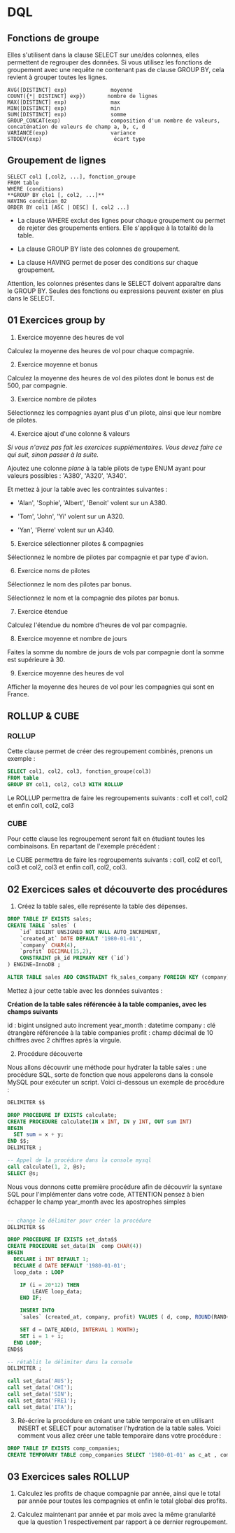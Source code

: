 # DQL

## Fonctions de groupe

Elles s'utilisent dans la clause SELECT sur une/des colonnes, elles permettent de regrouper des données. Si vous utilisez les fonctions de groupement avec une requête ne contenant pas de clause GROUP BY, cela revient à grouper toutes les lignes.

```text
AVG([DISTINCT] exp)              moyenne
COUNT({*| DISTINCT] exp})       nombre de lignes
MAX([DISTINCT] exp)              max
MIN([DISTINCT] exp)              min
SUM([DISTINCT] exp)              somme
GROUP_CONCAT(exp)                composition d'un nombre de valeurs, concaténation de valeurs de champ a, b, c, d
VARIANCE(exp)                    variance
STDDEV(exp)                       écart type
```
## Groupement de lignes

```text
SELECT col1 [,col2, ...], fonction_groupe
FROM table
WHERE (conditions)
**GROUP BY clo1 [, col2, ...]**
HAVING condition_02
ORDER BY col1 [ASC | DESC] [, col2 ...]
```

- La clause WHERE exclut des lignes pour chaque groupement ou permet de rejeter des groupements entiers. Elle s'applique à la totalité de la table.

- La clause GROUP BY liste des colonnes de groupement.

- La clause HAVING permet de poser des conditions sur chaque groupement.

Attention, les colonnes présentes dans le SELECT doivent apparaître dans le GROUP BY. Seules des fonctions ou expressions peuvent exister en plus dans le SELECT.

## 01 Exercices group by

01. Exercice moyenne des heures de vol

Calculez la moyenne des heures de vol pour chaque compagnie.

02. Exercice moyenne et bonus

Calculez la moyenne des heures de vol des pilotes dont le bonus est de 500, par compagnie.

03. Exercice nombre de pilotes

Sélectionnez les compagnies ayant plus d'un pilote, ainsi que leur nombre de pilotes.

04. Exercice ajout d'une colonne & valeurs

*Si vous n'avez pas fait les exercices supplémentaires. Vous devez faire ce qui suit, sinon passer à la suite.*

Ajoutez une colonne *plane* à la table pilots de type ENUM ayant pour valeurs possibles :
'A380', 'A320', 'A340'.

Et mettez à jour la table avec les contraintes suivantes :

- 'Alan', 'Sophie', 'Albert', 'Benoit' volent sur un A380.

- 'Tom', 'John', 'Yi' volent sur un A320.

- 'Yan', 'Pierre' volent sur un A340.

05. Exercice sélectionner pilotes & compagnies

Sélectionnez le nombre de pilotes par compagnie et par type d'avion.

06. Exercice noms de pilotes

Sélectionnez le nom des pilotes par bonus.

Sélectionnez le nom et la compagnie des pilotes par bonus.

07. Exercice étendue

Calculez l'étendue du nombre d'heures de vol par compagnie.

08. Exercice moyenne et nombre de jours

Faites la somme du nombre de jours de vols par compagnie dont la somme est supérieure à 30.

09. Exercice moyenne des heures de vol

Afficher la moyenne des heures de vol pour les compagnies qui sont en France.

## ROLLUP & CUBE

### ROLLUP

Cette clause permet de créer des regroupement combinés, prenons un exemple :

```sql
SELECT col1, col2, col3, fonction_groupe(col3)
FROM table
GROUP BY col1, col2, col3 WITH ROLLUP
```

Le ROLLUP permettra de faire les regroupements suivants : col1 et col1, col2 et enfin col1, col2, col3

### CUBE

Pour cette clause les regroupement seront fait en étudiant toutes les combinaisons. En repartant de l'exemple précédent :

Le CUBE permettra de faire les regroupements suivants : col1, col2 et col1, col3 et col2, col3 et enfin col1, col2, col3.

## 02 Exercices sales et découverte des procédures

1. Créez la table sales, elle représente la table des dépenses.

```sql
DROP TABLE IF EXISTS sales;
CREATE TABLE `sales` (
    `id` BIGINT UNSIGNED NOT NULL AUTO_INCREMENT,
    `created_at` DATE DEFAULT '1980-01-01',
    `company` CHAR(4),
    `profit` DECIMAL(15,2),
    CONSTRAINT pk_id PRIMARY KEY (`id`)
) ENGINE=InnoDB ;

ALTER TABLE sales ADD CONSTRAINT fk_sales_company FOREIGN KEY (company) REFERENCES companies(`comp`);

```

Mettez à jour cette table avec les données suivantes :

**Création de la table sales référencée à la table companies, avec les champs suivants**

id : bigint unsigned auto increment
year_month : datetime
company : clé étrangère référencée à la table companies
profit : champ décimal de 10 chiffres avec 2 chiffres après la virgule.

2. Procédure découverte 

Nous allons découvrir une méthode pour hydrater la table sales : une procédure SQL, sorte de fonction que nous appelerons dans la console MySQL pour exécuter un script. Voici ci-dessous un exemple de procédure :

```sql
DELIMITER $$

DROP PROCEDURE IF EXISTS calculate;
CREATE PROCEDURE calculate(IN x INT, IN y INT, OUT sum INT)
BEGIN
  SET sum = x + y;
END $$;
DELIMITER ;

-- Appel de la procédure dans la console mysql
call calculate(1, 2, @s);
SELECT @s;
```

Nous vous donnons cette première procédure afin de découvrir la syntaxe SQL pour l'implémenter dans votre code, ATTENTION pensez à bien échapper le champ year_month avec les apostrophes simples

```sql

-- change le délimiter pour créer la procédure
DELIMITER $$

DROP PROCEDURE IF EXISTS set_data$$
CREATE PROCEDURE set_data(IN  comp CHAR(4))
BEGIN
  DECLARE i INT DEFAULT 1;
  DECLARE d DATE DEFAULT '1980-01-01';
  loop_data : LOOP

    IF (i = 20*12) THEN
        LEAVE loop_data;
    END IF;

    INSERT INTO 
    `sales` (created_at, company, profit) VALUES ( d, comp, ROUND(RAND()*15 * 100000, 2 ));

    SET d = DATE_ADD(d, INTERVAL 1 MONTH);
    SET i = 1 + i;
  END LOOP; 
END$$

-- rétablit le délimiter dans la console
DELIMITER ;

call set_data('AUS');
call set_data('CHI');
call set_data('SIN');
call set_data('FRE1');
call set_data('ITA');
```

3.  Ré-écrire la procédure en créant une table temporaire et en utilisant INSERT et SELECT pour automatiser l'hydration de la table sales. Voici comment vous allez créer une table temporaire dans votre procédure :

```sql
DROP TABLE IF EXISTS comp_companies;
CREATE TEMPORARY TABLE comp_companies SELECT '1980-01-01' as c_at , comp, ROUND(RAND()*15 * 100000, 2 ) FROM companies;
```

## 03 Exercices sales ROLLUP

1. Calculez les profits de chaque compagnie par année, ainsi que le total par année pour toutes les compagnies et enfin le total global des profits.

2. Calculez maintenant par année et par mois avec la même granularité que la question 1 respectivement par rapport à ce dernier regroupement.




